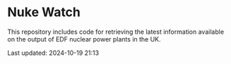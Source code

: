 # Nuke Watch

This repository includes code for retrieving the latest information available on the output of EDF nuclear power plants in the UK.

Last updated: 2024-10-19 21:13